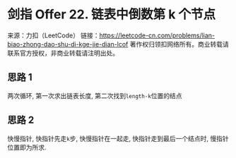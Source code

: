 # 剑指 Offer 22. 链表中倒数第 k 个节点

来源：力扣（LeetCode）
链接：https://leetcode-cn.com/problems/lian-biao-zhong-dao-shu-di-kge-jie-dian-lcof
著作权归领扣网络所有。商业转载请联系官方授权，非商业转载请注明出处。

## 思路 1

两次循环, 第一次求出链表长度, 第二次找到`length-k`位置的结点

## 思路 2

快慢指针, 快指针先走`k`步, 快慢指针在一起走, 快指针走到最后一个结点时, 慢指针位置即为所求.
